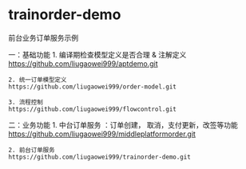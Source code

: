 # trainorder-demo
前台业务订单服务示例


一：基础功能
    1. 编译期检查模型定义是否合理 & 注解定义
    https://github.com/liugaowei999/aptdemo.git

    2. 统一订单模型定义
    https://github.com/liugaowei999/order-model.git

    3. 流程控制
    https://github.com/liugaowei999/flowcontrol.git


二：业务功能
    1. 中台订单服务 ：订单创建， 取消，支付更新，改签等功能
    https://github.com/liugaowei999/middleplatformorder.git 

    2. 前台订单服务
    https://github.com/liugaowei999/trainorder-demo.git
